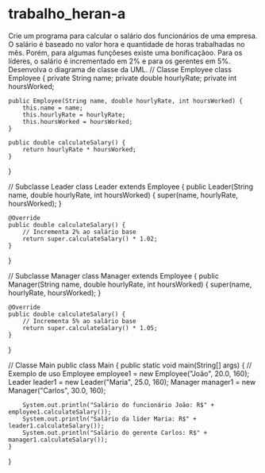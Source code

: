# trabalho_heran-a

Crie um programa para calcular o salário dos funcionários de uma empresa. O salário é baseado no valor hora e quantidade de horas trabalhadas no mês. Porém, para algumas funçõeses existe uma bonificaçãoo. Para os líderes, o salário é incrementado em 2% e para os gerentes em 5%. Desenvolva o diagrama de classe da UML.
// Classe Employee
class Employee {
    private String name;
    private double hourlyRate;
    private int hoursWorked;
   
    public Employee(String name, double hourlyRate, int hoursWorked) {
        this.name = name;
        this.hourlyRate = hourlyRate;
        this.hoursWorked = hoursWorked;
    }
   
    public double calculateSalary() {
        return hourlyRate * hoursWorked;
    }
}

// Subclasse Leader
class Leader extends Employee {
    public Leader(String name, double hourlyRate, int hoursWorked) {
        super(name, hourlyRate, hoursWorked);
    }
   
    @Override
    public double calculateSalary() {
        // Incrementa 2% ao salário base
        return super.calculateSalary() * 1.02;
    }
}

// Subclasse Manager
class Manager extends Employee {
    public Manager(String name, double hourlyRate, int hoursWorked) {
        super(name, hourlyRate, hoursWorked);
    }
   
    @Override
    public double calculateSalary() {
        // Incrementa 5% ao salário base
        return super.calculateSalary() * 1.05;
    }
}

// Classe Main
public class Main {
    public static void main(String[] args) {
        // Exemplo de uso
        Employee employee1 = new Employee("João", 20.0, 160);
        Leader leader1 = new Leader("Maria", 25.0, 160);
        Manager manager1 = new Manager("Carlos", 30.0, 160);
       
        System.out.println("Salário do funcionário João: R$" + employee1.calculateSalary());
        System.out.println("Salário da líder Maria: R$" + leader1.calculateSalary());
        System.out.println("Salário do gerente Carlos: R$" + manager1.calculateSalary());
    }
}

